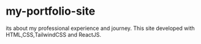 # my-portfolio-site
its about my professional experience and journey.
This site developed with HTML,CSS,TailwindCSS and ReactJS.
